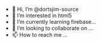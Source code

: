 - 👋 Hi, I’m @dortsjim-source
- 👀 I’m interested in html5
- 🌱 I’m currently learning  firebase...
- 💞️ I’m looking to collaborate on ...
- 📫 How to reach me ...

<!---
dortsjim-source/dortsjim-source is a ✨ special ✨ repository because its `README.md` (this file) appears on your GitHub profile.
You can click the Preview link to take a look at your changes.
--->
